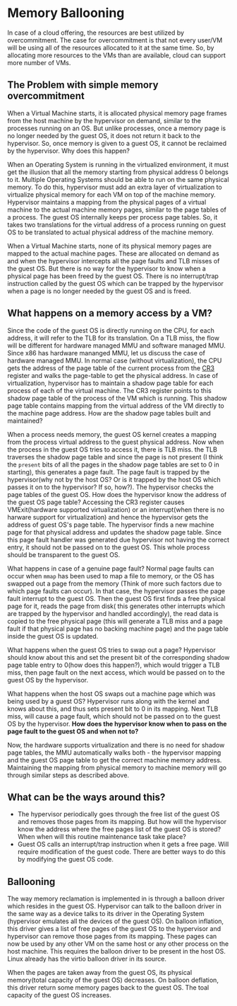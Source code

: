 # Memory Ballooning

In case of a cloud offering, the resources are best utilized by overcommitment. The case for overcommitment is that not every user/VM will be using all of the resources allocated to it at the same time. So, by allocating more resources to the VMs than are available, cloud can support more number of VMs.

## The Problem with simple memory overcommitment

When a Virtual Machine starts, it is allocated physical memory page frames from the host machine by the hypervisor on demand, similar to the processes running on an OS. But unlike processes, once a memory page is no longer needed by the guest OS, it does not return it back to the hypervisor. So, once memory is given to a guest OS, it cannot be reclaimed by the hypervisor. Why does this happen?

When an Operating System is running in the virtualized environment, it must get the illusion that all the memory starting from physical address 0 belongs to it. Multiple Operating Systems should be able to run on the same physical memory. To do this, hypervisor must add an extra layer of virtualization to virtualize physical memory for each VM on top of the machine memory. Hypervisor maintains a mapping from the physical pages of a virtual machine to the actual machine memory pages, similar to the page tables of a process. The guest OS internally keeps per process page tables. So, it takes two translations for the virtual address of a process running on guest OS to be translated to actual physical address of the machine memory.

When a Virtual Machine starts, none of its physical memory pages are mapped to the actual machine pages. These are allocated on demand as and when the hypervisor intercepts all the page faults and TLB misses of the guest OS. But there is no way for the hypervisor to know when a physical page has been freed by the guest OS. There is no interrupt/trap instruction called by the guest OS which can be trapped by the hypervisor when a page is no longer needed by the guest OS and is freed.

## What happens on a memory access by a VM?

Since the code of the guest OS is directly running on the CPU, for each address, it will refer to the TLB for its translation. On a TLB miss, the flow will be different for hardware managed MMU and software managed MMU. Since x86 has hardware mananged MMU, let us discuss the case of hardware managed MMU. In normal case (without virtualization), the CPU gets the address of the page table of the current process from the [CR3](https://en.wikipedia.org/wiki/Control_register#CR3) register and walks the page-table to get the physical address. In case of virtualization, hypervisor has to maintain a shadow page table for each process of each of the virtual machine. The CR3 register points to this shadow page table of the process of the VM which is running. This shadow page table contains mapping from the virtual address of the VM directly to the machine page address. How are the shadow page tables built and maintained?

When a process needs memory, the guest OS kernel creates a mapping from the process virtual address to the guest physical address. Now when the process in the guest OS tries to access it, there is TLB miss. the TLB traverses the shadow page table and since the page is not present (I think the `present` bits of all the pages in the shadow page tables are set to 0 in starting), this generates a page fault. The page fault is trapped by the hypervisor(why not by the host OS? Or is it trapped by the host OS which passes it on to the hypervisor? If so, how?). The hypervisor checks the page tables of the guest OS. How does the hypervisor know the address of the guest OS page table? Accessing the CR3 register causes VMExit(hardware supported virtualization) or an interrupt(when there is no harware support for virtualization) and hence the hypervisor gets the address of guest OS's page table. The hypervisor finds a new machine page for that physical address and updates the shadow page table. Since this page fault handler was generated due hypervisor not having the correct entry, it should not be passed on to the guest OS. This whole process should be transparent to the guest OS.

What happens in case of a genuine page fault? Normal page faults can occur when `mmap` has been used to map a file to memory, or the OS has swapped out a page from the memory (Think of more such factors due to which page faults can occur). In that case, the hypervisor passes the page fault interrupt to the guest OS. Then the guest OS first finds a free physical page for it, reads the page from disk( this generates other interrupts which are trapped by the hypervisor and handled accordingly), the read data is copied to the free physical page (this will generate a TLB miss and a page fault if that physical page has no backing machine page) and the page table inside the guest OS is updated.

What happens when the guest OS tries to swap out a page? Hypervisor should know about this and set the present bit of the corresponding shadow page table entry to 0(how does this happen?), which would trigger a TLB miss, then page fault on the next access, which would be passed on to the guest OS by the hypervisor.

What happens when the host OS swaps out a machine page which was being used by a guest OS? Hypervisor runs along with the kernel and knows about this, and thus sets present bit to 0 in its mapping. Next TLB miss, will cause a page fault, which should not be passed on to the guest OS by the hypervisor. **How does the hypervisor know when to pass on the page fault to the guest OS and when not to?**

Now, the hardware supports virtualization and there is no need for shadow page tables, the MMU automatically walks both - the hypervisor mapping and the guest OS page table to get the correct machine memory address. Maintaining the mapping from physical memory to machine memory will go through similar steps as described above.

## What can be the ways around this?

* The hypervisor periodically goes through the free list of the guest OS and removes those pages from its mapping. But how will the hypervisor know the address where the free pages list of the guest OS is stored? When when will this routine maintenance task take place?
* Guest OS calls an interrupt/trap instruction when it gets a free page. Will require modification of the guest code. There are better ways to do this by modifying the guest OS code.

## Ballooning

The way memory reclamation is implemented in is through a balloon driver which resides in the guest OS. Hypervisor can talk to the balloon driver in the same way as a device talks to its driver in the Operating System (hypervisor emulates all the devices of the guest OS). On balloon inflation, this driver gives a list of free pages of the guest OS to the hypervisor and hypervisor can remove those pages from its mapping. These pages can now be used by any other VM on the same host or any other process on the host machine. This requires the balloon driver to be present in the host OS. Linux already has the virtio balloon driver in its source.

When the pages are taken away from the guest OS, its physical memory(total capacity of the guest OS) decreases. On balloon deflation, this driver return some memory pages back to the guest OS. The toal capacity of the guest OS increases.

##

